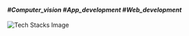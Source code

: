 


<h4> <b> <i>  #Computer_vision #App_development #Web_development </i> </b> </h4>

![Tech Stacks Image](https://media.tenor.com/ijFEgTs6FGoAAAAi/test-gadgets.gif)
